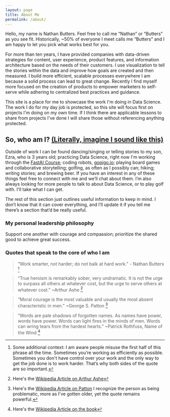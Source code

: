 ```yaml
---
layout: page
title: About Me
permalink: /about/
---
```


Hello, my name is Nathan Butters. Feel free to call me “Nathan” or “Butters” as you see fit. Historically, ~50% of everyone I meet calls me “Butters” and I am happy to let you pick what works best for you.  

For more than ten years, I have provided companies with data-driven strategies for content, user experience, product features, and information architecture based on the needs of their customers. I use visualization to tell the stories within the data and improve how goals are created and then measured. I build more efficient, scalable processes everywhere I am because a solid process can lead to great change. Recently I find myself more focused on the creation of products to empower marketers to self-serve while adhering to centralized best practices and guidance.

This site is a place for me to showcase the work I'm doing in Data Science. The work I do for my day job is protected, so this site will focus first on projects I'm doing on my own time. If I think there are applicable lessons to share from projects I've done I will share those without referencing anything protected.

## So, who am I? [(Literally, imagine I sound like this)](https://www.youtube.com/watch?v=QOQ2JxIddzw)
Outside of work I can be found dancing/singing or telling stories to my son, Ezra, who is 3 years old; practicing Data Science, right now I'm working through the [FastAI Course](https://course.fast.ai/); coding robots, [gopigo.io](https://gopigo.io); playing board games and collaborative storytelling; golfing, as often as I possibly can; hiking; writing stories; and brewing beer. If you have an interest in any of these things feel free to connect with me and we’ll chat about them. I’m also always looking for more people to talk to about Data Science, or to play golf with. I'll take what I can get.

The rest of this section just outlines useful information to keep in mind. I don’t know that it can cover everything, and I’ll update it if you tell me there’s a section that’d be really useful.

### My personal leadership philosophy
Support one another with courage and compassion; prioritize the shared good to achieve great success.

### Quotes that speak to the core of who I am
> “Work smarter, not harder; do not balk at hard work.” - Nathan Butters [^1] 

> “True heroism is remarkably sober, very undramatic. It is not the urge to surpass all others at whatever cost, but the urge to serve others at whatever cost.” ~Arthur Ashe [^ashe]

> “Moral courage is the most valuable and usually the most absent characteristic in men.” ~George S. Patton [^patton]

> “Words are pale shadows of forgotten names. As names have power, words have power. Words can light fires in the minds of men. Words can wring tears from the hardest hearts.” ~Patrick Rothfuss, Name of the Wind [^rothfuss]


[^1]: Some additional context: I am aware people misuse the first half of this phrase all the time. Sometimes you’re working as efficiently as possible. Sometimes you don't have control over your work and the only way to get the job done is to work harder. That’s why both sides of the quote are so important.
[^ashe]: Here's the [Wikipedia Article on Arthur Ashe](https://en.wikipedia.org/wiki/Arthur_Ashe)
[^patton]: Here's the [Wikipedia Article on Patton](https://en.wikipedia.org/wiki/George_S._Patton) I recognize the person as being problematic, more as I've gotten older, yet the quote remains powerful.
[^rothfuss]: Here's the [Wikipedia Article on the book](https://en.wikipedia.org/wiki/The_Name_of_the_Wind)
